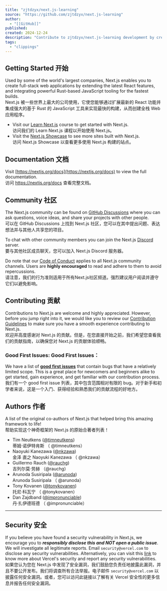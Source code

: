 ```yaml
---
title: "zjtdzyx/next.js-learning"
source: "https://github.com/zjtdzyx/next.js-learning"
author:
  - "[[GitHub]]"
published:
created: 2024-12-24
description: "Contribute to zjtdzyx/next.js-learning development by creating an account on GitHub."
tags:
  - "clippings"
---
```

## Getting Started 开始

Used by some of the world's largest companies, Next.js enables you to create full-stack web applications by extending the latest React features, and integrating powerful Rust-based JavaScript tooling for the fastest builds.  
Next.js 被一些世界上最大的公司使用，它使您能够通过扩展最新的 React 功能并集成强大的基于 Rust 的 JavaScript 工具来实现最快的构建，从而创建全栈 Web 应用程序。

- Visit our [Learn Next.js](https://nextjs.org/learn) course to get started with Next.js.  
访问我们的 Learn Next.js 课程以开始使用 Next.js。
- Visit the [Next.js Showcase](https://nextjs.org/showcase) to see more sites built with Next.js.  
访问 Next.js Showcase 以查看更多使用 Next.js 构建的站点。

## Documentation 文档

Visit [https://nextjs.org/docs](https://nextjs.org/docs) to view the full documentation.  
访问 https://nextjs.org/docs 查看完整文档。

## Community 社区

The Next.js community can be found on [GitHub Discussions](https://github.com/vercel/next.js/discussions) where you can ask questions, voice ideas, and share your projects with other people.  
可以在 GitHub Discussions 上找到 Next.js 社区，您可以在其中提出问题、表达想法并与其他人共享您的项目。

To chat with other community members you can join the Next.js [Discord](https://nextjs.org/discord) server.  
要与其他社区成员聊天，您可以加入 Next.js Discord 服务器。

Do note that our [Code of Conduct](https://github.com/vercel/next.js/blob/canary/CODE_OF_CONDUCT.md) applies to all Next.js community channels. Users are **highly encouraged** to read and adhere to them to avoid repercussions.  
请注意，我们的行为准则适用于所有Next.js社区频道。强烈建议用户阅读并遵守它们以避免影响。

## Contributing 贡献

Contributions to Next.js are welcome and highly appreciated. However, before you jump right into it, we would like you to review our [Contribution Guidelines](https://github.com/zjtdzyx/next.js-learning/blob/main/contributing.md) to make sure you have a smooth experience contributing to Next.js.  
欢迎并高度感谢对 Next.js 的贡献。但是，在您直接开始之前，我们希望您查看我们的贡献指南，以确保您对 Next.js 的贡献体验顺畅。

### Good First Issues: Good First Issues：

We have a list of **[good first issues](https://github.com/vercel/next.js/labels/good%20first%20issue)** that contain bugs that have a relatively limited scope. This is a great place for newcomers and beginners alike to get started, gain experience, and get familiar with our contribution process.  
我们有一个 good first issue 列表，其中包含范围相对有限的 bug。对于新手和初学者来说，这是一个入门、获得经验和熟悉我们的贡献流程的好地方。

## Authors 作者

A list of the original co-authors of Next.js that helped bring this amazing framework to life!  
帮助实现这个神奇框架的 Next.js 的原始合著者列表！

- Tim Neutkens ([@timneutkens](https://x.com/timneutkens))  
蒂姆·诺伊特肯斯 （ @timneutkens）
- Naoyuki Kanezawa ([@nkzawa](https://x.com/nkzawa))  
金泽 直之 Naoyuki Kanezawa （ @nkzawa）
- Guillermo Rauch ([@rauchg](https://x.com/rauchg))  
吉列尔莫·劳赫 （@rauchg）
- Arunoda Susiripala ([@arunoda](https://x.com/arunoda))  
Arunoda Susiripala （ @arunoda）
- Tony Kovanen ([@tonykovanen](https://x.com/tonykovanen))  
托尼·科瓦宁 （ @tonykovanen）
- Dan Zajdband ([@impronunciable](https://x.com/impronunciable))  
丹·扎伊德班德 （ @impronunciable）

---

## Security 安全

If you believe you have found a security vulnerability in Next.js, we encourage you to ***responsibly disclose this and NOT open a public issue***. We will investigate all legitimate reports. Email `security@vercel.com` to disclose any security vulnerabilities. Alternatively, you can visit this [link](https://vercel.com/security) to know more about Vercel's security and report any security vulnerabilities.  
如果您认为您在 Next.js 中发现了安全漏洞，我们鼓励您负责任地披露此漏洞，并且不要公开发布。我们将调查所有合法举报。电子邮件 `security@vercel.com` 以披露任何安全漏洞。或者，您可以访问此链接以了解有关 Vercel 安全性的更多信息并报告任何安全漏洞。
